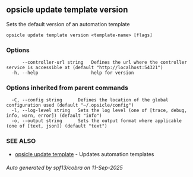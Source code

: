 ## opsicle update template version

Sets the default version of an automation template

```
opsicle update template version <template-name> [flags]
```

### Options

```
      --controller-url string   Defines the url where the controller service is accessible at (default "http://localhost:54321")
  -h, --help                    help for version
```

### Options inherited from parent commands

```
  -C, --config string      Defines the location of the global configuration used (default "~/.opsicle/config")
  -l, --log-level string   Sets the log level (one of [trace, debug, info, warn, error]) (default "info")
  -o, --output string      Sets the output format where applicable (one of [text, json]) (default "text")
```

### SEE ALSO

* [opsicle update template](cli/opsicle_update_template.md)	 - Updates automation templates

###### Auto generated by spf13/cobra on 11-Sep-2025
